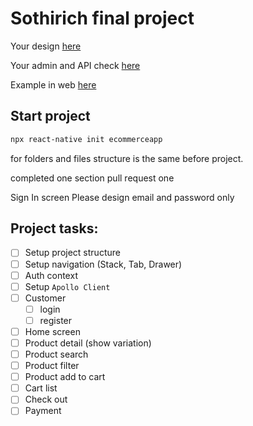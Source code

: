 # Sothirich final project

Your design [here](https://www.figma.com/file/ieb1x1JHNXfQ3ZWr8K1hws/Ecommerce-site-mobile-and-screens?node-id=230%3A7627)

Your admin and API check [here](https://demo.vendure.io/)

Example in web [here](https://remix-storefront.vendure.io/)

## Start project 
```sh
npx react-native init ecommerceapp
```

for folders and files structure is the same before project.

completed one section pull request one

Sign In screen Please design email and password only

## Project tasks:

- [ ] Setup project structure
- [ ] Setup navigation (Stack, Tab, Drawer)
- [ ] Auth context 
- [ ] Setup `Apollo Client`
- [ ] Customer
  - [ ] login
  - [ ] register
- [ ] Home screen
- [ ] Product detail (show variation)
- [ ] Product search
- [ ] Product filter
- [ ] Product add to cart
- [ ] Cart list
- [ ] Check out
- [ ] Payment
